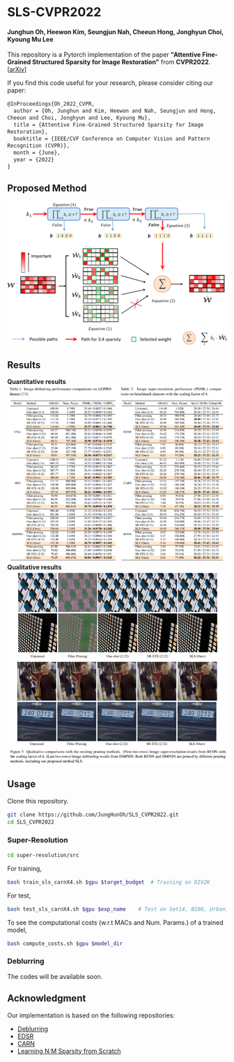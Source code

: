 # SLS-CVPR2022
#### Junghun Oh, Heewon Kim, Seungjun Nah, Cheeun Hong, Jonghyun Choi, Kyoung Mu Lee
This repository is a Pytorch implementation of the paper **"Attentive Fine-Grained Structured Sparsity for Image Restoration"** from **CVPR2022**. [[arXiv](https://arxiv.org/abs/2204.12266)]

If you find this code useful for your research, please consider citing our paper:
```
@InProceedings{Oh_2022_CVPR,
  author = {Oh, Junghun and Kim, Heewon and Nah, Seungjun and Hong, Cheeun and Choi, Jonghyun and Lee, Kyoung Mu},
  title = {Attentive Fine-Grained Structured Sparsity for Image Restoration},
  booktitle = {IEEE/CVF Conference on Computer Vision and Pattern Recognition (CVPR)},
  month = {June},
  year = {2022}
}
```

## Proposed Method
![](/figs/method.png)

## Results
**Quantitative results**
![](/figs/quantitative.png)
**Qualitative results**
![](/figs/qualitative.png)

## Usage
Clone this repository.
```bash
git clone https://github.com/JungHunOh/SLS_CVPR2022.git
cd SLS_CVPR2022
```

### Super-Resolution
```bash
cd super-resolution/src
```

For training,
```bash
bash train_sls_carnX4.sh $gpu $target_budget  # Training on DIV2K
```

For test,
```bash
bash test_sls_carnX4.sh $gpu $exp_name    # Test on Set14, B100, Urban100
```

To see the computational costs (w.r.t MACs and Num. Params.) of a trained model,
```bash
bash compute_costs.sh $gpu $model_dir
```

### Deblurring
The codes will be available soon.


## Acknowledgment
Our implementation is based on the following repositories:
* [Deblurring](https://github.com/SeungjunNah/DeepDeblur-PyTorch)
* [EDSR](https://github.com/sanghyun-son/EDSR-PyTorch)
* [CARN](https://github.com/nmhkahn/CARN-pytorch.git)
* [Learning N:M Sparsity from Scratch](https://github.com/NM-sparsity/NM-sparsity.git)